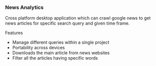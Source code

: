 ### News Analytics

Cross platform desktop application which can crawl google news to get news articles for specific search query and given time frame.

Features
- Manage different queries within a single project
- Portability across devices
- Downloads the main article from news websites
- Filter all the articles having specific words

